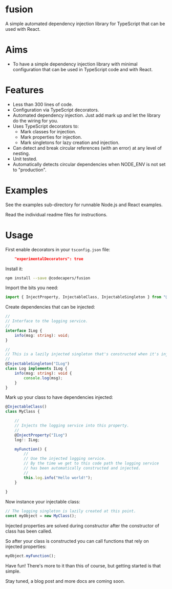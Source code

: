 # fusion

A simple automated dependency injection library for TypeScript that can be used with React.

# Aims

- To have a simple dependency injection library with minimal configuration that can be used in TypeScript code and with React.

# Features

- Less than 300 lines of code.
- Configuration via TypeScript decorators.
- Automated dependency injection. Just add mark up and let the library do the wiring for you.
- Uses TypeScript decorators to:
    - Mark classes for injection.
    - Mark properties for injection.
    - Mark singletons for lazy creation and injection.
- Can detect and break circular references (with an error) at any level of nesting.
- Unit tested.
- Automatically detects circular dependencies when NODE_ENV is not set to "production".

# Examples

See the examples sub-directory for runnable Node.js and React examples.

Read the individual readme files for instructions.

# Usage

First enable decorators in your `tsconfig.json` file:

```json
    "experimentalDecorators": true
```

Install it:

```bash
npm install --save @codecapers/fusion
```

Import the bits you need:

```typescript
import { InjectProperty, InjectableClass, InjectableSingleton } from "@codecapers/fusion";
```

Create dependencies that can be injected:

```typescript
//
// Interface to the logging service.
//
interface ILog {
    info(msg: string): void;
}

//
// This is a lazily injected singleton that's constructed when it's injected.
//
@InjectableSingleton("ILog")
class Log implements ILog {
    info(msg: string): void {
        console.log(msg);
    }
}
```

Mark up your class to have dependencies injected:

```typescript
@InjectableClass()
class MyClass {

    //
    // Injects the logging service into this property.
    //
    @InjectProperty("ILog")
    log!: ILog;

    myFunction() {
        //
        // Use the injected logging service.
        // By the time we get to this code path the logging service 
        // has been automatically constructed and injected.
        //
        this.log.info("Hello world!");
    }
    
}
```

Now instance your injectable class:

```typescript
// The logging singleton is lazily created at this point.
const myObject = new MyClass(); 
```

Injected properties are solved during constructor after the constructor of class has been called.

So after your class is constructed you can call functions that rely on injected properties:

```typescript
myObject.myFunction();
```

Have fun! There's more to it than this of course, but getting started is that simple.

Stay tuned, a blog post and more docs are coming soon.

